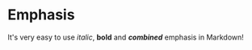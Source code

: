 Emphasis
===
It's very easy to use *italic*, **bold** and _**combined**_ emphasis in Markdown!


<!-- Italics with *asterisks* and _underscores_.

Bold with **asterisks** or __underscores__

Combined emphasis with **asterisks and _underscores_**.

~~Scratch this line.~~ -->
